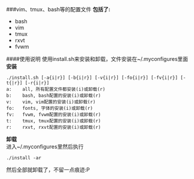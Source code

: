 ###vim、tmux、bash等的配置文件
**包括了:**  
- bash  
- vim  
- tmux  
- rxvt  
- fvwm  

####使用说明
使用install.sh来安装和卸载，文件安装在~/.myconfigures里面  
**安装**  
```
./install.sh [-a{i|r}] [-b{i|r}] [-v{i|r}] [-fo{i|r}] [-fv{i|r}] [-t{|r}] [-r{i|r}]
a:    all, 所有配置文件都安装(i)或卸载(r)
b:    bash, bash配置的安装(i)或卸载(r)
v:    vim, vim配置的安装(i)或卸载(r)
fo:   fonts, 字体的安装(i)或卸载(r)
fv:   fvwm, fvwm配置的安装(i)或卸载(r)
t:    tmux, tmux配置的安装(i)或卸载(r)
r:    rxvt, rxvt配置的安装(i)或卸载(r)
```
**卸载**  
进入~/.myconfigures里然后执行
```
./install -ar
```
然后全部就卸载了，不留一点痕迹:P
